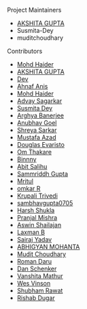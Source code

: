 Project Maintainers

-  [AKSHITA GUPTA](https://github.com/akshitagupta15june)
-  Susmita-Dey
-  muditchoudhary

Contributors

-  [Mohd Haider](https://github.com/mohdhaider07)
-  [AKSHITA GUPTA](https://github.com/akshitagupta15june)
-  [Dev](https://github.com/d3vsuthar)
-  [Ahnaf Anis](https://github.com/Ahnaf-codes)
-  [Mohd Haider](https://github.com/mohdhaider07)
-  [Advay Sagarkar](https://github.com/Aragorn-64)
-  [Susmita Dey](https://github.com/Susmita-Dey)
-  [Arghya Banerjee](https://github.com/Arghya-Banerjee)
-  [Anubhav Goel](https://github.com/anubhav047)
-  [Shreya Sarkar](https://github.com/zugzwang03)
-  [Mustafa Azad](https://github.com/Mustafa-Azad025)
-  [Douglas Evaristo](https://github.com/douglasevaristo)
-  [Om Thakare](https://github.com/omthakare16)
-  [Binnny](https://github.com/BinniesLite)
-  [Abit Salihu](https://github.com/abitsalihu)
-  [Sammriddh Gupta](https://github.com/SammriddhGupta)
-  [Mritul](https://github.com/mritul)
-  [omkar R](https://github.com/omk-coder)
-  [Krupali Trivedi](https://github.com/krupalitrivedi)
-  [sambhavgupta0705](https://github.com/sambhavgupta0705)
-  [Harsh Shukla](https://github.com/Harsh97x)
-  [Pranjal Mishra](https://github.com/Pranjalmishra30)
-  [Aswin Shailajan](https://github.com/aswin2108)
-  [Laxman B](https://github.com/laxmanbalaraman)
-  [Sairaj Yadav](https://github.com/yadavsairaj)
-  [ABHIGYAN MOHANTA](https://github.com/ABHIGYAN-MOHANTA)
-  [Mudit Choudhary](https://github.com/muditchoudhary)
-  [Roman Daru](https://github.com/Jokerko93)
-  [Dan Schenker](https://github.com/danschenker)
-  [Vanshita Mathur](https://github.com/Vanshiii203)
-  [Wes Vinson](https://github.com/wvinson43)
-  [Shubham Rawat](https://github.com/shubhamrawat090)
-  [Rishab Dugar](https://github.com/DugarRishab)

